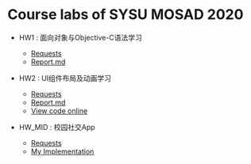 # Course labs of SYSU MOSAD 2020

- HW1 : 面向对象与Objective-C语法学习
    - [Requests](https://gitee.com/code_sysu/mosad_hw1)
    - [Report.md](hw1/report.md)

- HW2 : UI组件布局及动画学习
    - [Requests](https://gitee.com/code_sysu/mosad_hw2)
    - [Report.md](hw2/Report.md)
    - [View code online](https://sourcegraph.com/github.com/chenguofan1999/MOSAD/-/tree/hw2)

- HW_MID : 校园社交App
    - [Requests](https://gitee.com/code_sysu/mosad_hw_mid)
    - [My Implementation](https://github.com/chenguofan1999/MOSAD/tree/main/mid)
